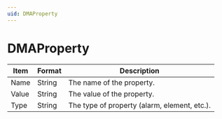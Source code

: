 ```yaml
---
uid: DMAProperty
---
```


# DMAProperty

| Item  | Format | Description                                  |
|-------|--------|----------------------------------------------|
| Name  | String | The name of the property.                    |
| Value | String | The value of the property.                   |
| Type  | String | The type of property (alarm, element, etc.). |
